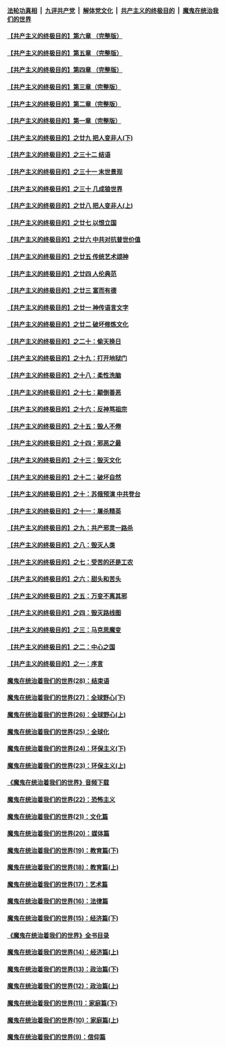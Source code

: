 ####  [法轮功真相](../../../../basic/blob/master/README.md?t=01131401) &nbsp;|&nbsp; [九评共产党](../../../../9ping.md/blob/master/README.md?t=01131401) &nbsp;|&nbsp; [解体党文化](../../../../jtdwh.md/blob/master/README.md?t=01131401)  &nbsp;|&nbsp; [共产主义的终极目的](../../../../gczydzjmd.md/blob/master/README.md?t=01131401) &nbsp;|&nbsp; [魔鬼在统治我们的世界](../../../../mgztzwmdsj.md/blob/master/README.md?t=01131401) 

#### [【共产主义的终极目的】第六章 （完整版）](../pages/nsc422/n11428913.md?t=01131401) 

#### [【共产主义的终极目的】第五章 （完整版）](../pages/nsc422/n11428912.md?t=01131401) 

#### [【共产主义的终极目的】第四章 （完整版）](../pages/nsc422/n11428907.md?t=01131401) 

#### [【共产主义的终极目的】第三章（完整版）](../pages/nsc422/n11428848.md?t=01131401) 

#### [【共产主义的终极目的】第二章（完整版）](../pages/nsc422/n11428831.md?t=01131401) 

#### [【共产主义的终极目的】第一章（完整版）](../pages/nsc422/n11417651.md?t=01131401) 

#### [【共产主义的终极目的】之廿九 把人变非人(下)](../pages/nsc422/n11344140.md?t=01131401) 

#### [【共产主义的终极目的】之三十二 结语](../pages/nsc422/n11360535.md?t=01131401) 

#### [【共产主义的终极目的】之三十一 末世景观](../pages/nsc422/n11351129.md?t=01131401) 

#### [【共产主义的终极目的】之三十 几成狼世界](../pages/nsc422/n11348280.md?t=01131401) 

#### [【共产主义的终极目的】之廿八 把人变非人(上)](../pages/nsc422/n11340492.md?t=01131401) 

#### [【共产主义的终极目的】之廿七 以恨立国](../pages/nsc422/n11336944.md?t=01131401) 

#### [【共产主义的终极目的】之廿六 中共对抗普世价值](../pages/nsc422/n11324785.md?t=01131401) 

#### [【共产主义的终极目的】之廿五 传统艺术颂神](../pages/nsc422/n11296396.md?t=01131401) 

#### [【共产主义的终极目的】之廿四 人伦典范](../pages/nsc422/n11296397.md?t=01131401) 

#### [【共产主义的终极目的】之廿三 富而有德](../pages/nsc422/n11283598.md?t=01131401) 

#### [【共产主义的终极目的】之廿一 神传语言文字](../pages/nsc422/n11263265.md?t=01131401) 

#### [【共产主义的终极目的】之廿二 破坏修炼文化](../pages/nsc422/n11245728.md?t=01131401) 

#### [【共产主义的终极目的】之二十：偷天换日](../pages/nsc422/n11238846.md?t=01131401) 

#### [【共产主义的终极目的】之十九：打开地狱门](../pages/nsc422/n11206376.md?t=01131401) 

#### [【共产主义的终极目的】之十八：柔性洗脑](../pages/nsc422/n11199994.md?t=01131401) 

#### [【共产主义的终极目的】之十七：颠倒善恶](../pages/nsc422/n11179782.md?t=01131401) 

#### [【共产主义的终极目的】之十六：反神骂祖宗](../pages/nsc422/n11166798.md?t=01131401) 

#### [【共产主义的终极目的】之十五：毁人不倦](../pages/nsc422/n11166792.md?t=01131401) 

#### [【共产主义的终极目的】之十四：邪恶之最](../pages/nsc422/n11150249.md?t=01131401) 

#### [【共产主义的终极目的】之十三：毁灭文化](../pages/nsc422/n11135227.md?t=01131401) 

#### [【共产主义的终极目的】之十二：破坏自然](../pages/nsc422/n11135214.md?t=01131401) 

#### [【共产主义的终极目的】之十：苏俄预演 中共登台](../pages/nsc422/n11118424.md?t=01131401) 

#### [【共产主义的终极目的】之十一：屠杀精英](../pages/nsc422/n11118442.md?t=01131401) 

#### [【共产主义的终极目的】之九：共产邪灵一路杀](../pages/nsc422/n11114139.md?t=01131401) 

#### [【共产主义的终极目的】之八：毁灭人类](../pages/nsc422/n11108503.md?t=01131401) 

#### [【共产主义的终极目的】之七：受苦的还是工农](../pages/nsc422/n11101809.md?t=01131401) 

#### [【共产主义的终极目的】之六：甜头和苦头](../pages/nsc422/n11096971.md?t=01131401) 

#### [【共产主义的终极目的】之五：万变不离其邪](../pages/nsc422/n11091285.md?t=01131401) 

#### [【共产主义的终极目的】之四：毁灭路线图](../pages/nsc422/n11086284.md?t=01131401) 

#### [【共产主义的终极目的】之三：马克思魔变](../pages/nsc422/n11061941.md?t=01131401) 

#### [【共产主义的终极目的】之二：中心之国](../pages/nsc422/n11047728.md?t=01131401) 

#### [【共产主义的终极目的】之一：序言](../pages/nsc422/n11086077.md?t=01131401) 

#### [魔鬼在统治着我们的世界(28)：结束语](../pages/nsc422/n10936246.md?t=01131401) 

#### [魔鬼在统治着我们的世界(27)：全球野心(下)](../pages/nsc422/n10928319.md?t=01131401) 

#### [魔鬼在统治着我们的世界(26)：全球野心(上)](../pages/nsc422/n10900318.md?t=01131401) 

#### [魔鬼在统治着我们的世界(25)：全球化](../pages/nsc422/n10788205.md?t=01131401) 

#### [魔鬼在统治着我们的世界(24)：环保主义(下)](../pages/nsc422/n10695307.md?t=01131401) 

#### [魔鬼在统治着我们的世界(23)：环保主义(上)](../pages/nsc422/n10688613.md?t=01131401) 

#### [《魔鬼在统治着我们的世界》音频下载](../pages/nsc422/n10635553.md?t=01131401) 

#### [魔鬼在统治着我们的世界(22)：恐怖主义](../pages/nsc422/n10614727.md?t=01131401) 

#### [魔鬼在统治着我们的世界(21)：文化篇](../pages/nsc422/n10597706.md?t=01131401) 

#### [魔鬼在统治着我们的世界(20)：媒体篇](../pages/nsc422/n10586579.md?t=01131401) 

#### [魔鬼在统治着我们的世界(19)：教育篇(下)](../pages/nsc422/n10564808.md?t=01131401) 

#### [魔鬼在统治着我们的世界(18)：教育篇(上)](../pages/nsc422/n10526970.md?t=01131401) 

#### [魔鬼在统治着我们的世界(17)：艺术篇](../pages/nsc422/n10499093.md?t=01131401) 

#### [魔鬼在统治着我们的世界(16)：法律篇](../pages/nsc422/n10485969.md?t=01131401) 

#### [魔鬼在统治着我们的世界(15)：经济篇(下)](../pages/nsc422/n10469975.md?t=01131401) 

#### [《魔鬼在统治着我们的世界》全书目录](../pages/nsc422/n10464261.md?t=01131401) 

#### [魔鬼在统治着我们的世界(14)：经济篇(上)](../pages/nsc422/n10457370.md?t=01131401) 

#### [魔鬼在统治着我们的世界(13)：政治篇(下)](../pages/nsc422/n10448270.md?t=01131401) 

#### [魔鬼在统治着我们的世界(12)：政治篇(上)](../pages/nsc422/n10444576.md?t=01131401) 

#### [魔鬼在统治着我们的世界(11)：家庭篇(下)](../pages/nsc422/n10440961.md?t=01131401) 

#### [魔鬼在统治着我们的世界(10)：家庭篇(上)](../pages/nsc422/n10435448.md?t=01131401) 

#### [魔鬼在统治着我们的世界(9)：信仰篇](../pages/nsc422/n10432159.md?t=01131401) 

